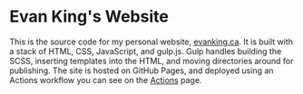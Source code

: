 # Evan King's Website
This is the source code for my personal website, [evanking.ca](https://evanking.ca).
It is built with a stack of HTML, CSS, JavaScript, and gulp.js. Gulp handles building the SCSS, inserting templates into the HTML, and moving directories around for publishing. The site is hosted on GitHub Pages, and deployed using an Actions workflow you can see on the [Actions](https://github.com/evankingca/evanking-website/actions/workflows/deploy-with-gulp.yml) page.